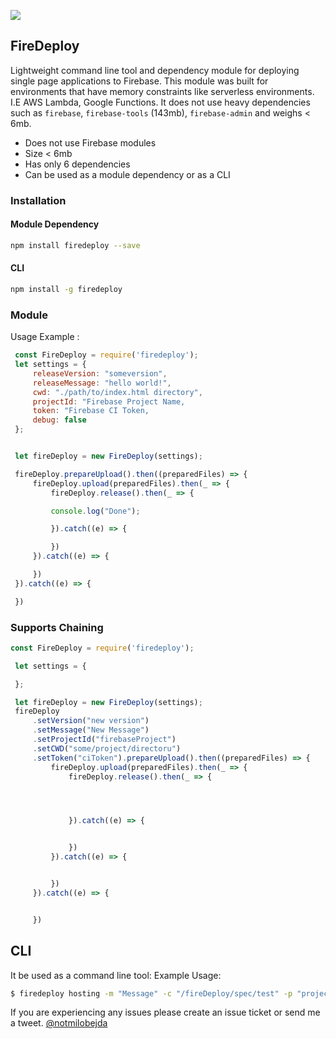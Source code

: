 ![](http://res.cloudinary.com/lqyghlh2f/image/upload/v1511753169/Copy_of_oh_javascript_es3xi0.png)

## FireDeploy
Lightweight command line tool and dependency module for deploying single page applications to Firebase. This module was built for environments that have memory constraints like serverless environments. I.E AWS Lambda, Google Functions. It does not use heavy dependencies such as `firebase`, `firebase-tools` (143mb), `firebase-admin` and weighs < 6mb. 

- Does not use Firebase modules
- Size < 6mb
- Has only 6 dependencies
- Can be used as a module dependency or as a CLI

### Installation
#### Module Dependency
```bash
npm install firedeploy --save
```
#### CLI
```bash
npm install -g firedeploy
```

### Module
Usage Example :
```javascript
 const FireDeploy = require('firedeploy');
 let settings = {
     releaseVersion: "someversion",
     releaseMessage: "hello world!",
     cwd: "./path/to/index.html directory",
     projectId: "Firebase Project Name,
     token: "Firebase CI Token,
     debug: false
 };


 let fireDeploy = new FireDeploy(settings);

 fireDeploy.prepareUpload().then((preparedFiles) => {
     fireDeploy.upload(preparedFiles).then(_ => {
         fireDeploy.release().then(_ => {

         console.log("Done");

         }).catch((e) => {

         })
     }).catch((e) => {

     })
 }).catch((e) => {

 })
```
### Supports Chaining
```javascript
const FireDeploy = require('firedeploy');

 let settings = {

 };

 let fireDeploy = new FireDeploy(settings);
 fireDeploy
     .setVersion("new version")
     .setMessage("New Message")
     .setProjectId("firebaseProject")
     .setCWD("some/project/directoru")
     .setToken("ciToken").prepareUpload().then((preparedFiles) => {
         fireDeploy.upload(preparedFiles).then(_ => {
             fireDeploy.release().then(_ => {




             }).catch((e) => {


             })
         }).catch((e) => {


         })
     }).catch((e) => {


     })

```
## CLI
It be used as a command line tool:
Example Usage:
```bash
$ firedeploy hosting -m "Message" -c "/fireDeploy/spec/test" -p "project name" -t "CI Token"
```
If you are experiencing any issues please create an issue ticket or send me a tweet. [@notmilobejda](https://twitter.com/notMiloBejda)

